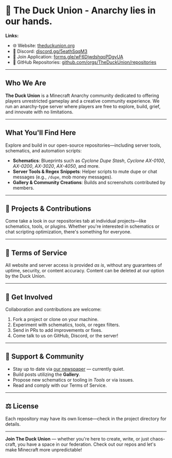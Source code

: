 # 🦆 The Duck Union - Anarchy lies in our hands.

**Links:**

- 🌐 Website: [theduckunion.org](https://theduckunion.org)  
- 💬 Discord: [discord.gg/5eathSqqM3](https://discord.gg/5eathSqqM3)  
- 📝 Join Application: [forms.gle/wF6DjwdshqoPDgyUA](https://forms.gle/wF6DjwdshqoPDgyUA)  
- 📂 GitHub Repositories: [github.com/orgs/TheDuckUnion/repositories](https://github.com/orgs/TheDuckUnion/repositories)

---

## Who We Are

**The Duck Union** is a Minecraft Anarchy community dedicated to offering players unrestricted gameplay and a creative community experience. We run an anarchy-type server where players are free to explore, build, grief, and innovate with no limitations.

---

## What You'll Find Here

Explore and build in our open-source repositories—including server tools, schematics, and automation scripts:

- **Schematics**: Blueprints such as *Cyclone Dupe Stash*, *Cyclone AX-0100*, *AX-0200*, *AX-3020*, *AX-4050*, and more.
- **Server Tools & Regex Snippets**: Helper scripts to mute dupe or chat messages (e.g., `/dupe`, mob money messages).
- **Gallery & Community Creations**: Builds and screenshots contributed by members.

---

## 🔧 Projects & Contributions

Come take a look in our repositories tab at individual projects—like schematics, tools, or plugins. Whether you're interested in schematics or chat scripting optimization, there's something for everyone.

---

## 📜 Terms of Service

All website and server access is provided *as is*, without any guarantees of uptime, security, or content accuracy. Content can be deleted at our option by the Duck Union.

---

## 🚀 Get Involved

Collaboration and contributions are welcome:

1. Fork a project or clone on your machine.
2. Experiment with schematics, tools, or regex filters.
3. Send in PRs to add improvements or fixes.
4. Come talk to us on GitHub, Discord, or the server!

---

## 🙌 Support & Community

- Stay up to date via [our newspaper](https://theduckunion.org/newspaper) — currently quiet.
- Build posts utilizing the **Gallery**.
- Propose new schematics or tooling in *Tools* or via issues.
- Read and comply with our Terms of Service.

---

## ⚖️ License

Each repository may have its own license—check in the project directory for details.

---

**Join The Duck Union** — whether you're here to create, write, or just chaos-craft, you have a space in our federation. Check out our repos and let's make Minecraft more unpredictable!
